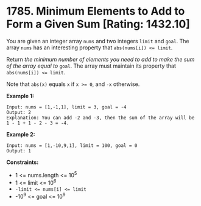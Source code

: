 # 1785. Minimum Elements to Add to Form a Given Sum [Rating: 1432.10]

You are given an integer array `nums` and two integers `limit` and `goal`. The array `nums` has an interesting property that `abs(nums[i]) <= limit`.

Return *the minimum number of elements you need to add to make the sum of the array equal to* `goal`. The array must maintain its property that `abs(nums[i]) <= limit`.

Note that `abs(x)` equals `x` if `x >= 0`, and `-x` otherwise.

 

**Example 1:**

```
Input: nums = [1,-1,1], limit = 3, goal = -4
Output: 2
Explanation: You can add -2 and -3, then the sum of the array will be 1 - 1 + 1 - 2 - 3 = -4.
```

**Example 2:**

```
Input: nums = [1,-10,9,1], limit = 100, goal = 0
Output: 1
```

 

**Constraints:**

- 1 <= nums.length <= 10<sup>5</sup>
- 1 <= limit <= 10<sup>6</sup>
- `-limit <= nums[i] <= limit`
- -10<sup>9</sup> <= goal <= 10<sup>9</sup>

